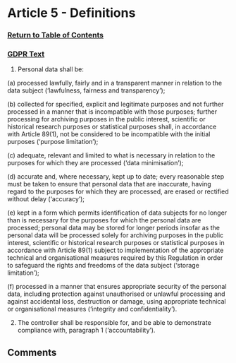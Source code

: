# Article 5 - Definitions

### [Return to Table of Contents](https://github.com/mitmedialab/Consent-HackDay/blob/master/Legal/GDPR%20Markdown/Table%20of%20Contents.md)

### [GDPR Text](https://eur-lex.europa.eu/legal-content/EN/TXT/HTML/?uri=CELEX:32016R0679&from=EN#d1e1807-1-1)

1.   Personal data shall be:

(a)
processed lawfully, fairly and in a transparent manner in relation to the data subject (‘lawfulness, fairness and transparency’);

(b)
collected for specified, explicit and legitimate purposes and not further processed in a manner that is incompatible with those purposes; further processing for archiving purposes in the public interest, scientific or historical research purposes or statistical purposes shall, in accordance with Article 89(1), not be considered to be incompatible with the initial purposes (‘purpose limitation’);

(c)
adequate, relevant and limited to what is necessary in relation to the purposes for which they are processed (‘data minimisation’);

(d)
accurate and, where necessary, kept up to date; every reasonable step must be taken to ensure that personal data that are inaccurate, having regard to the purposes for which they are processed, are erased or rectified without delay (‘accuracy’);

(e)
kept in a form which permits identification of data subjects for no longer than is necessary for the purposes for which the personal data are processed; personal data may be stored for longer periods insofar as the personal data will be processed solely for archiving purposes in the public interest, scientific or historical research purposes or statistical purposes in accordance with Article 89(1) subject to implementation of the appropriate technical and organisational measures required by this Regulation in order to safeguard the rights and freedoms of the data subject (‘storage limitation’);

(f)
processed in a manner that ensures appropriate security of the personal data, including protection against unauthorised or unlawful processing and against accidental loss, destruction or damage, using appropriate technical or organisational measures (‘integrity and confidentiality’).

2.   The controller shall be responsible for, and be able to demonstrate compliance with, paragraph 1 (‘accountability’).

## Comments
